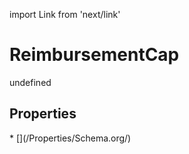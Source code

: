 import Link from 'next/link'
# ReimbursementCap

undefined

## Properties

<Grid>
* [](/Properties/Schema.org/)

</Grid>

